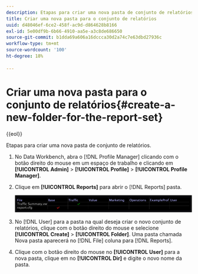 ```yaml
---
description: Etapas para criar uma nova pasta de conjunto de relatórios.
title: Criar uma nova pasta para o conjunto de relatórios
uuid: d48046ef-6ce2-458f-ac9d-d864628b8166
exl-id: 5e00df9b-6b66-4910-aa5e-a3c8de686650
source-git-commit: b1dda69a606a16dccca30d2a74c7e63dbd27936c
workflow-type: tm+mt
source-wordcount: '100'
ht-degree: 18%

---
```


# Criar uma nova pasta para o conjunto de relatórios{#create-a-new-folder-for-the-report-set}

{{eol}}

Etapas para criar uma nova pasta de conjunto de relatórios.

1. No Data Workbench, abra o [!DNL Profile Manager] clicando com o botão direito do mouse em um espaço de trabalho e clicando em **[!UICONTROL Admin]** > **[!UICONTROL Profile]** > **[!UICONTROL Profile Manager]**.
1. Clique em **[!UICONTROL Reports]** para abrir o [!DNL Reports] pasta.

   ![Informações da etapa](assets/vis_Reports_Manager.png)

1. No [!DNL User] para a pasta na qual deseja criar o novo conjunto de relatórios, clique com o botão direito do mouse e selecione **[!UICONTROL Create]** > **[!UICONTROL Folder]**. Uma pasta chamada Nova pasta aparecerá no [!DNL File] coluna para [!DNL Reports].
1. Clique com o botão direito do mouse no **[!UICONTROL User]** para a nova pasta, clique em no **[!UICONTROL Dir]** e digite o novo nome da pasta.
